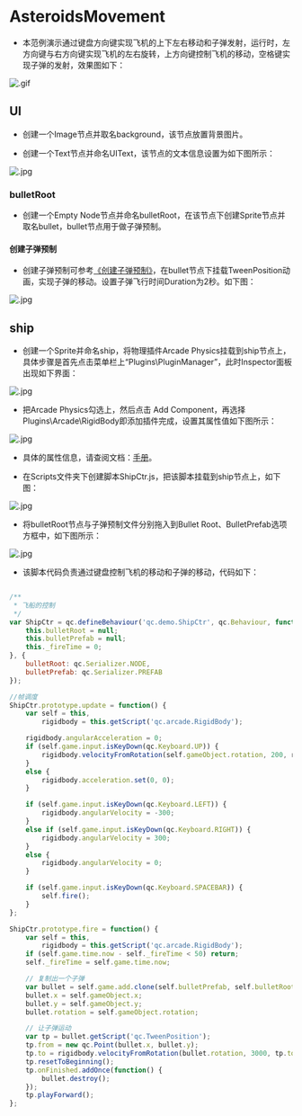 # AsteroidsMovement    
* 本范例演示通过键盘方向键实现飞机的上下左右移动和子弹发射，运行时，左方向键与右方向键实现飞机的左右旋转，上方向键控制飞机的移动，空格键实现子弹的发射，效果图如下：<br>      

![.gif](images/show.gif)        

## UI    

* 创建一个Image节点并取名background，该节点放置背景图片。<br>       

* 创建一个Text节点并命名UIText，该节点的文本信息设置为如下图所示：<br>        

![.jpg](images/text.JPG)     

### bulletRoot      

* 创建一个Empty Node节点并命名bulletRoot，在该节点下创建Sprite节点并取名bullet，bullet节点用于做子弹预制。<br>         

#### 创建子弹预制      

* 创建子弹预制可参考[《创建子弹预制》](http://docs.zuoyouxi.com/manual/Prefab/index.html)，在bullet节点下挂载TweenPosition动画，实现子弹的移动。设置子弹飞行时间Duration为2秒。如下图：<br>      

![.jpg](images/tween.JPG)      

## ship    

* 创建一个Sprite并命名ship，将物理插件Arcade Physics挂载到ship节点上，具体步骤是首先点击菜单栏上“Plugins\PluginManager”，此时Inspector面板出现如下界面：<br>    

![.jpg](images/plugin.JPG)     

* 把Arcade Physics勾选上，然后点击 Add Component，再选择Plugins\Arcade\RigidBody即添加插件完成，设置其属性值如下图所示：<br>     

![.jpg](images/plugin1.JPG)      

* 具体的属性信息，请查阅文档：[手册](http://docs.zuoyouxi.com/manual/Plugin/Arcade.html)。<br>    

* 在Scripts文件夹下创建脚本ShipCtr.js，把该脚本挂载到ship节点上，如下图：<br>     

![.jpg](images/script.JPG)     

* 将bulletRoot节点与子弹预制文件分别拖入到Bullet Root、BulletPrefab选项方框中，如下图所示：<br>    

![.jpg](images/script1.JPG)      

* 该脚本代码负责通过键盘控制飞机的移动和子弹的移动，代码如下：<br>     

```javascript    

/**
 * 飞船的控制
 */
var ShipCtr = qc.defineBehaviour('qc.demo.ShipCtr', qc.Behaviour, function() {
    this.bulletRoot = null;
    this.bulletPrefab = null;
    this._fireTime = 0;
}, {
    bulletRoot: qc.Serializer.NODE,
    bulletPrefab: qc.Serializer.PREFAB
});

//帧调度
ShipCtr.prototype.update = function() {
    var self = this,
        rigidbody = this.getScript('qc.arcade.RigidBody');

    rigidbody.angularAcceleration = 0;
    if (self.game.input.isKeyDown(qc.Keyboard.UP)) {
        rigidbody.velocityFromRotation(self.gameObject.rotation, 200, rigidbody.acceleration);
    }
    else {
        rigidbody.acceleration.set(0, 0);
    }

    if (self.game.input.isKeyDown(qc.Keyboard.LEFT)) {
        rigidbody.angularVelocity = -300;
    }
    else if (self.game.input.isKeyDown(qc.Keyboard.RIGHT)) {
        rigidbody.angularVelocity = 300;
    }
    else {
        rigidbody.angularVelocity = 0;
    }

    if (self.game.input.isKeyDown(qc.Keyboard.SPACEBAR)) {
        self.fire();
    }
};

ShipCtr.prototype.fire = function() {
    var self = this,
        rigidbody = this.getScript('qc.arcade.RigidBody');
    if (self.game.time.now - self._fireTime < 50) return;
    self._fireTime = self.game.time.now;

    // 复制出一个子弹
    var bullet = self.game.add.clone(self.bulletPrefab, self.bulletRoot);
    bullet.x = self.gameObject.x;
    bullet.y = self.gameObject.y;
    bullet.rotation = self.gameObject.rotation;

    // 让子弹运动
    var tp = bullet.getScript('qc.TweenPosition');
    tp.from = new qc.Point(bullet.x, bullet.y);
    tp.to = rigidbody.velocityFromRotation(bullet.rotation, 3000, tp.to);
    tp.resetToBeginning();
    tp.onFinished.addOnce(function() {
        bullet.destroy();
    });
    tp.playForward();
};   
```